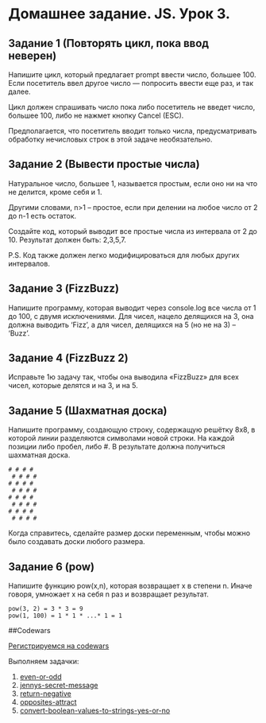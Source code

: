 # Домашнее задание. JS. Урок 3.

## Задание 1 (Повторять цикл, пока ввод неверен)

Напишите цикл, который предлагает prompt ввести число, большее 100.
Если посетитель ввел другое число — попросить ввести еще раз, и так далее.

Цикл должен спрашивать число пока либо посетитель не введет число, большее 100,
 либо не нажмет кнопку Cancel (ESC).

Предполагается, что посетитель вводит только числа, предусматривать обработку нечисловых
строк в этой задаче необязательно.

## Задание 2 (Вывести простые числа)
 
Натуральное число, большее 1, называется простым, если оно ни на что не делится, кроме себя и 1.

Другими словами, n>1 – простое, если при делении на любое число от 2 до n-1 есть остаток.

Создайте код, который выводит все простые числа из интервала от 2 до 10. Результат должен быть:
2,3,5,7.

P.S. Код также должен легко модифицироваться для любых других интервалов. 

## Задание 3 (FizzBuzz)

Напишите программу, которая выводит через console.log все числа от 1 до
100, с двумя исключениями. Для чисел, нацело делящихся на 3, она должна
выводить ‘Fizz’, а для чисел, делящихся на 5 (но не на 3) – ‘Buzz’.

## Задание 4 (FizzBuzz 2)

Исправьте 1ю задачу так, чтобы она выводила «FizzBuzz» для всех
чисел, которые делятся и на 3, и на 5.

## Задание 5 (Шахматная доска)

Напишите программу, создающую строку, содержащую решётку 8х8, в
которой линии разделяются символами новой строки. На каждой позиции
либо пробел, либо \#. В результате должна получиться шахматная доска.

```
# # # #
 # # # #
# # # #
 # # # #
# # # #
 # # # #
# # # #
 # # # #
```

Когда справитесь, сделайте размер доски переменным, чтобы можно было
создавать доски любого размера.

## Задание 6 (pow)
Напишите функцию pow(x,n), которая возвращает x в степени n. Иначе говоря, умножает x
на себя n раз и возвращает результат.

```
pow(3, 2) = 3 * 3 = 9
pow(1, 100) = 1 * 1 * ...* 1 = 1
```

##Codewars

[Регистрируемся на codewars](http://www.codewars.com/r/qEzvHw)

Выполняем задачки:

1.  [even-or-odd](http://www.codewars.com/kata/even-or-odd)
2.  [jennys-secret-message](http://www.codewars.com/kata/jennys-secret-message)
3.  [return-negative](http://www.codewars.com/kata/return-negative)
4.  [opposites-attract](http://www.codewars.com/kata/opposites-attract)
5.  [convert-boolean-values-to-strings-yes-or-no](http://www.codewars.com/kata/convert-boolean-values-to-strings-yes-or-no)

